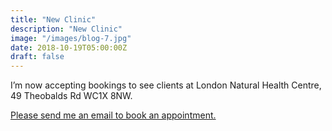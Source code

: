 ```yaml
---
title: "New Clinic"
description: "New Clinic"
image: "/images/blog-7.jpg"
date: 2018-10-19T05:00:00Z
draft: false
---
```

I’m now accepting bookings to see clients at London Natural Health Centre, 49 Theobalds Rd WC1X 8NW.


[Please send me an email to book an appointment.](/contact) 

